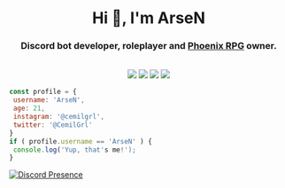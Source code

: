  <h1 align="center">Hi 👋, I'm ArseN</h1>
<h3 align="center">Discord bot developer, roleplayer and <a href="https://phoenixrpg.vercel.app" rel="nofollow">Phoenix RPG</a> owner.</h3>
<br>
<div align="center">
  <img src="https://img.shields.io/badge/-HTML-F06529?style=for-the-badge&logo=html5&logoColor=F06529&labelColor=000000">
  <img src="https://img.shields.io/badge/-CSS-2965F1?style=for-the-badge&logo=css3&logoColor=2965F1&labelColor=000000">
  <img src="https://img.shields.io/badge/-Javascript-F0DB4F?style=for-the-badge&logo=javascript&logoColor=F0DB4F&labelColor=000000">
  <img src="https://img.shields.io/badge/-Python-2965F1?style=for-the-badge&logo=python&logoColor=2965F1&labelColor=000000">
</div>

 ```javascript
const profile = {
  username: 'ArseN',
  age: 21,
  instagram: '@cemilgrl',
  twitter: '@CemilGrl'
}
if ( profile.username == 'ArseN' ) {
  console.log('Yup, that's me!');
}
```

[![Discord Presence](https://lanyard.cnrad.dev/api/378974293507440640)](https://discord.com/users/378974293507440640)
